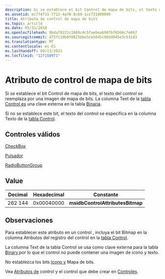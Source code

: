 ```yaml
---
description: Si se establece el bit Control de mapa de bits, el texto del control se reemplaza por una imagen de mapa de bits. La columna Text de la tabla Control es una clave externa en la tabla Binary.
ms.assetid: ec774f31-7712-4a70-8c69-1cc731009049
title: Atributo de control de mapa de bits
ms.topic: article
ms.date: 05/31/2018
ms.openlocfilehash: 9bda78231c1689c4c5faebeab98fbf6566c7e667
ms.sourcegitcommit: d75fc10b9f0825bbe5ce5045c90d4045e3c53243
ms.translationtype: MT
ms.contentlocale: es-ES
ms.lasthandoff: 09/13/2021
ms.locfileid: "127158971"
---
```

# <a name="bitmap-control-attribute"></a>Atributo de control de mapa de bits

Si se establece el bit Control de mapa de bits, el texto del control se reemplaza por una imagen de mapa de bits. La columna Text de la [tabla Control es](control-table.md) una clave externa en la tabla [Binaria](binary-table.md).

Si no se establece este bit, el texto del control se especifica en la columna Texto de la [tabla Control](control-table.md).

## <a name="valid-controls"></a>Controles válidos

[CheckBox](checkbox-control.md)

 

[Pulsador](pushbutton-control.md)

 

[RadioButtonGroup](radiobuttongroup-control.md)

## <a name="value"></a>Value



| Decimal | Hexadecimal | Constante                         |
|---------|-------------|----------------------------------|
| 262 144  | 0x00040000  | **msidbControlAttributesBitmap** |



 

## <a name="remarks"></a>Observaciones

Para establecer este atributo en un control , incluya el bit Bitmap en la columna Atributos del registro del control en la [tabla Control](control-table.md).

La columna Text de la tabla Control se usa como clave externa para la tabla [Binary,](binary-table.md)por lo que el control no puede contener una imagen de icono y texto.

No establezca los bits [Icono y](icon-control-attribute.md) Mapa de bits.

Vea [Atributos de](control-attributes.md) control y el control que debe crear en [Controles](controls.md).

 

 



